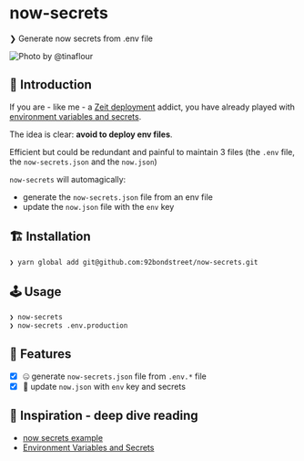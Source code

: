 # now-secrets

❯ Generate now secrets from .env file

![Photo by @tinaflour](https://source.unsplash.com/BcjdbyKWquw/800x600)

## 🐣 Introduction

If you are - like me - a [Zeit deployment](https://zeit.co/now) addict, you have already played with [environment variables and secrets](https://zeit.co/docs/v2/deployments/environment-variables-and-secrets/).

The idea is clear: **avoid to deploy env files**.

Efficient but could be redundant and painful to maintain 3 files (the `.env` file, the `now-secrets.json` and the `now.json`)

`now-secrets` will automagically:

* generate the `now-secrets.json` file from an env file
* update the `now.json` file with the `env` key


## 🏗️ Installation

```sh
❯ yarn global add git@github.com:92bondstreet/now-secrets.git
```

## 🕹️ Usage

```sh
❯ now-secrets
❯ now-secrets .env.production
```

## 📱 Features

- [X] 🤐 generate `now-secrets.json` file from `.env.*` file
- [X] 📁 update `now.json` with `env` key and secrets

## 🌱 Inspiration - deep dive reading

* [now secrets example](https://github.com/zeit/now-env/tree/master/examples/secrets)
* [Environment Variables and Secrets](https://zeit.co/docs/v2/deployments/environment-variables-and-secrets)
